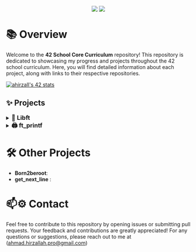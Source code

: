 <p align="center">
   <img src="https://img.shields.io/badge/42%20School%20Core%20Curriculum-Progress-green?style=for-the-badge"/>
   <img src="https://img.shields.io/github/last-commit/AhmadHirzallah/42-school-Core-Curriculum?style=for-the-badge&color=blue"/>
</p>


# 📚 Overview

Welcome to the **42 School Core Curriculum** repository! This repository is dedicated to showcasing my progress and projects throughout the 42 school curriculum. Here, you will find detailed information about each project, along with links to their respective repositories.

[![ahirzall's 42 stats](https://badge.mediaplus.ma/darkblue/ahirzall?1337Badge=off&UM6P=off)](https://github.com/oakoudad/badge42)


## ✨ Projects

<details>
  <summary><h3 style="display: inline;">📌 Libft</h3></summary>

  <p align="center">
     <img src="https://img.shields.io/badge/Libft-125%2F100-brightgreen?style=flat-square" alt="Libft Score"/>
     <img src="https://img.shields.io/badge/language-C-blue.svg?style=flat-square" alt="Language C"/>
  </p>

  <p>Libft is a foundational project in the 42 school curriculum. The aim is to recreate essential C standard library functions along with additional utilities. This experience enhances understanding of C programming and prepares students for more complex projects.</p>

  <div align="right" style="margin-top: 20px; border-top: 1px solid #eaecef; padding-top: 10px;">
<strong>🔗 Visit:</strong> 
<a href="https://github.com/AhmadHirzallah/Libft" style="text-decoration: none; font-weight: bold;">📂 Libft Project repository</a> 
for detailed information about the project, source files, and compilation instructions.
  </div>
</details>

<details> <summary><h3 style="display: inline;">🖨️ ft_printf</h3></summary> <p align="center"> <img src="https://img.shields.io/badge/ft_printf-122%2F100-brightgreen?style=flat-square" alt="ft_printf Score"/> <img src="https://img.shields.io/badge/language-C-blue.svg?style=flat-square" alt="Language C"/> </p> <p>ft_printf is a key project in the 42 school curriculum where I implemented a custom version of the standard `printf()` function in C. This project sharpened my skills in formatted output, variadic functions, and handling multiple argument types, paving the way for more advanced C programming challenges.</p> <div align="right" style="margin-top: 20px; border-top: 1px solid #eaecef; padding-top: 10px;"> <strong>🔗 Visit:</strong> <a href="https://github.com/AhmadHirzallah/ft_printf" style="text-decoration: none; font-weight: bold;">📂 ft_printf Project repository</a> for detailed information about the project, source files, and compilation instructions.
</div> 
</details>



# 🛠️ Other Projects

- **Born2beroot**: 
- **get_next_line** : 

# 📫⚙️ Contact
Feel free to contribute to this repository by opening issues or submitting pull requests. Your feedback and contributions are greatly appreciated!
For any questions or suggestions, please reach out to me at (ahmad.hirzallah.pro@gmail.com)
